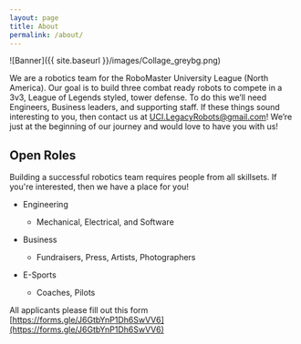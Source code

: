 ```yaml
---
layout: page
title: About
permalink: /about/
---
```


![Banner]({{ site.baseurl }}/images/Collage_greybg.png)

We are a robotics team for the RoboMaster University League (North America). 
Our goal is to build three combat ready robots to compete in a 3v3, League of Legends 
styled, tower defense. To do this we’ll need Engineers, Business leaders, and supporting 
staff. If these things sound interesting to you, then contact us at [UCI.LegacyRobots@gmail.com](mailto:uci.legacyrobots@gmail.com)! We’re 
just at the beginning of our journey and would love to have you with us!

## Open Roles

Building a successful robotics team requires people from all skillsets. If you're interested, then 
we have a place for you!

- Engineering
    - Mechanical, Electrical, and Software

- Business
    - Fundraisers, Press, Artists, Photographers

- E-Sports
    - Coaches, Pilots

All applicants please fill out this form [https://forms.gle/J6GtbYnP1Dh6SwVV6](https://forms.gle/J6GtbYnP1Dh6SwVV6)
